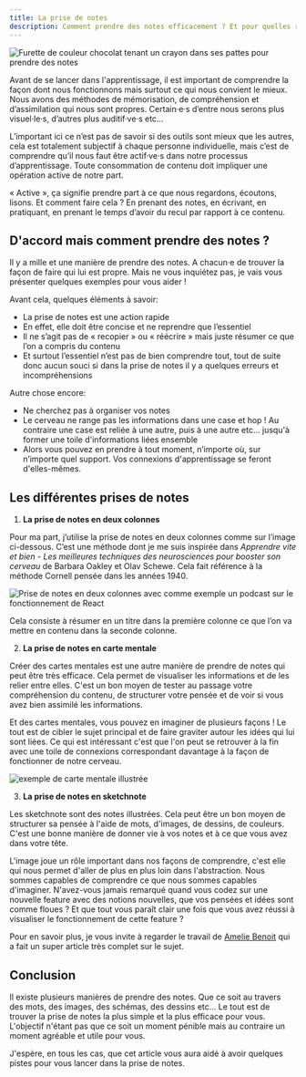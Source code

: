 ```yaml
---
title: La prise de notes
description: Comment prendre des notes efficacement ? Et pour quelles raisons le faire ?
---
```


<img class="w-full h-96 object-cover" src="/notesIllustration.jpeg" alt="Furette de couleur chocolat tenant un crayon dans ses pattes pour prendre des notes" />

Avant de se lancer dans l'apprentissage, il est important de comprendre la façon dont nous fonctionnons mais surtout ce qui nous convient le mieux. Nous avons des méthodes de mémorisation, de compréhension et d’assimilation qui nous sont propres. Certain·e·s d’entre nous serons plus visuel·le·s, d’autres plus auditif·ve·s etc…

L’important ici ce n’est pas de savoir si des outils sont mieux que les autres, cela est totalement subjectif à chaque personne individuelle, mais c’est de comprendre qu’il nous faut être actif·ve·s dans notre processus d’apprentissage. Toute consommation de contenu doit impliquer une opération active de notre part.

« Active », ça signifie prendre part à ce que nous regardons, écoutons, lisons. Et comment faire cela ? En prenant des notes, en écrivant, en pratiquant, en prenant le temps d’avoir du recul par rapport à ce contenu.

## D'accord mais comment prendre des notes ?

Il y a mille et une manière de prendre des notes. A chacun·e de trouver la façon de faire qui lui est propre. Mais ne vous inquiétez pas, je vais vous présenter quelques exemples pour vous aider !

Avant cela, quelques éléments à savoir:

- La prise de notes est une action rapide
- En effet, elle doit être concise et ne reprendre que l’essentiel
- Il ne s’agit pas de « recopier » ou « réécrire » mais juste résumer ce que l’on a compris du contenu
- Et surtout l’essentiel n’est pas de bien comprendre tout, tout de suite donc aucun souci si dans la prise de notes il y a quelques erreurs et incompréhensions

Autre chose encore:

- Ne cherchez pas à organiser vos notes
- Le cerveau ne range pas les informations dans une case et hop ! Au contraire une case est reliée à une autre, puis à une autre etc... jusqu'à former une toile d'informations liées ensemble
- Alors vous pouvez en prendre à tout moment, n’importe où, sur n’importe quel support. Vos connexions d'apprentissage se feront d'elles-mêmes.

## Les différentes prises de notes

1. **La prise de notes en deux colonnes**

Pour ma part, j’utilise la prise de notes en deux colonnes comme sur l’image ci-dessous. C’est une méthode dont je me suis inspirée dans _Apprendre vite et bien - Les meilleures techniques des neurosciences pour booster son cerveau_ de Barbara Oakley et Olav Schewe. Cela fait référence à la méthode Cornell pensée dans les années 1940.

<img src="/prisedenotesendeuxcolonnes.png" alt="Prise de notes en deux colonnes avec comme exemple un podcast sur le fonctionnement de React">

Cela consiste à résumer en un titre dans la première colonne ce que l’on va mettre en contenu dans la seconde colonne.

2. **La prise de notes en carte mentale**

Créer des cartes mentales est une autre manière de prendre de notes qui peut être très efficace. Cela permet de visualiser les informations et de les relier entre elles. C'est un bon moyen de tester au passage votre compréhension du contenu, de structurer votre pensée et de voir si vous avez bien assimilé les informations.

Et des cartes mentales, vous pouvez en imaginer de plusieurs façons ! Le tout est de cibler le sujet principal et de faire graviter autour les idées qui lui sont liées. Ce qui est intéressant c'est que l'on peut se retrouver à la fin avec une toile de connexions correspondant davantage à la façon de fonctionner de notre cerveau.

<img src="/mindmap2.png" alt="exemple de carte mentale illustrée">

3. **La prise de notes en sketchnote**

Les sketchnote sont des notes illustrées. Cela peut être un bon moyen de structurer sa pensée à l'aide de mots, d'images, de dessins, de couleurs. C'est une bonne manière de donner vie à vos notes et à ce que vous avez dans votre tête.

L'image joue un rôle important dans nos façons de comprendre, c'est elle qui nous permet d'aller de plus en plus loin dans l'abstraction. Nous sommes capables de comprendre ce que nous sommes capables d'imaginer. N'avez-vous jamais remarqué quand vous codez sur une nouvelle feature avec des notions nouvelles, que vos pensées et idées sont comme floues ? Et que tout vous paraît clair une fois que vous avez réussi à visualiser le fonctionnement de cette feature ?

Pour en savoir plus, je vous invite à regarder le travail de [Amelie Benoit](https://amelie.tech/fr/blog/sketchnote-initiation/) qui a fait un super article très complet sur le sujet.

## Conclusion

Il existe plusieurs manières de prendre des notes. Que ce soit au travers des mots, des images, des schémas, des dessins etc... Le tout est de trouver la prise de notes la plus simple et la plus efficace pour vous. L'objectif n'étant pas que ce soit un moment pénible mais au contraire un moment agréable et utile pour vous.

J'espère, en tous les cas, que cet article vous aura aidé à avoir quelques pistes pour vous lancer dans la prise de notes.
